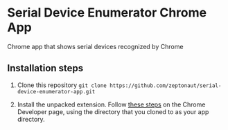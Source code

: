 # Serial Device Enumerator Chrome App
Chrome app that shows serial devices recognized by Chrome

## Installation steps
1. Clone this repository
`git clone https://github.com/zeptonaut/serial-device-enumerator-app.git`

2. Install the unpacked extension. Follow [these steps](https://developer.chrome.com/apps/first_app#five) on the Chrome Developer page, using the directory that you cloned to as your app directory.
